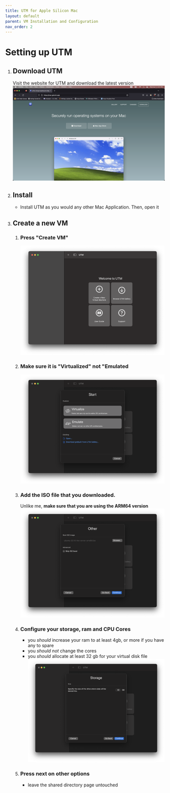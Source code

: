 ```yaml
---
title: UTM for Apple Silicon Mac
layout: default
parent: VM Installation and Configuration
nav_order: 2
---
```


# Setting up UTM

1. ## Download UTM

    Visit the website for UTM and download the latest version
    ![download](imgs/mac_inst/dw_utm.png)

2. ## Install 

    - Install UTM as you would any other Mac Application. Then, open it

3. ## Create a new VM

    1.  ### Press "Create VM"
        ![create](imgs/mac_inst/create_vm.png)

    2.  ### Make sure it is "Virtualized" not "Emulated
        ![virtualize](imgs/mac_inst/virt.png)

    3. ### Add the ISO file that you downloaded. 

        Unlike me, **make sure that you are using the ARM64 version**
        ![iso](imgs/mac_inst/iso.png)


    4.  ### Configure your storage, ram and CPU Cores
        - you *should* increase your ram to at least 4gb, or more if you have any to spare
        - you *should not* change the cores
        - you *should* allocate at least 32 gb for your virtual disk file
        ![lots](imgs/mac_inst/stor_sz.png)

    5. ### Press next on other options
        - leave the shared directory page untouched


